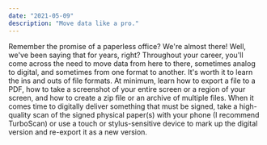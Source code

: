 ```yaml
---
date: "2021-05-09"
description: "Move data like a pro."
---
```


Remember the promise of a paperless office? We're almost there! Well, we've been saying that for years, right? Throughout your career, you'll come across the need to move data from here to there, sometimes analog to digital, and sometimes from one format to another. It's worth it to learn the ins and outs of file formats. At minimum, learn how to export a file to a PDF, how to take a screenshot of your entire screen or a region of your screen, and how to create a zip file or an archive of multiple files. When it comes time to digitally deliver something that must be signed, take a high-quality scan of the signed physical paper(s) with your phone (I recommend TurboScan) or use a touch or stylus-sensitive device to mark up the digital version and re-export it as a new version.